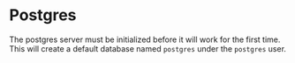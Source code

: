 # Postgres
The postgres server must be initialized before it will work for the first time. This will create a default database named `postgres` under the `postgres` user.
